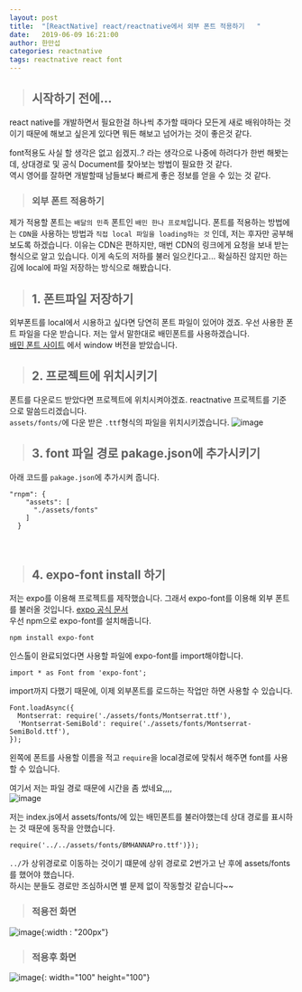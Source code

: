 ```yaml
---
layout: post
title:  "[ReactNative] react/reactnative에서 외부 폰트 적용하기   "
date:   2019-06-09 16:21:00
author: 한만섭
categories: reactnative
tags: reactnative react font
---
```




> ## 시작하기 전에...
react native를 개발하면서 필요한걸 하나씩 추가할 때마다 모든게 새로 배워야하는 것이기 때문에 해보고 싶은게 있다면 뭐든 
해보고 넘어가는 것이 좋은것 같다.  

font적용도 사실 할 생각은 없고 쉽겠지..? 라는 생각으로 나중에 하려다가 한번 해봣는데, 상대경로 및 공식 Document를 찾아보는 방법이 필요한 것 같다.  
역시 영어를 잘하면 개발할때 남들보다 빠르게 좋은 정보를 얻을 수 있는 것 같다.  

> ### 외부 폰트 적용하기 
제가 적용할 폰트는 `배달의 민족` 폰트인 `배민 한나 프로체`입니다. 폰트를 적용하는 방법에는 `CDN`을 사용하는 방법과 `직접 local 파일을 loading하는 것`
인데, 저는 후자만 공부해보도록 하겠습니다. 이유는 CDN은 편하지만, 매번 CDN의 링크에게 요청을 보내 받는 형식으로 알고 있습니다. 이게 속도의 저하를 불러
일으킨다고... 확실하진 않지만 하는김에 local에 파일 저장하는 방식으로 해봤습니다.  

> ## 1. 폰트파일 저장하기 
외부폰트를 local에서 시용하고 싶다면 당연히 폰트 파일이 있어야 겠죠. 우선 사용한 폰트 파일을 다운 받습니다. 저는 앞서 말한대로 배민폰트를 사용하겠습니다.  
[배민 폰트 사이트](https://www.woowahan.com/#/fonts) 에서 window 버전을 받았습니다.  

> ## 2. 프로젝트에 위치시키기 
폰트를 다운로드 받았다면 프로젝트에 위치시켜야겠죠. reactnative 프로젝트를 기준으로 말씀드리겠습니다.  
`assets/fonts/`에 다운 받은 `.ttf`형식의 파일을 위치시키겠습니다. 
![image](https://user-images.githubusercontent.com/46010705/59156309-fd111b00-8ad3-11e9-9c02-a111fddf70e8.png)



> ## 3. font 파일 경로 pakage.json에 추가시키기 
아래 코드를 `pakage.json`에 추가시켜 줍니다.  
```
"rnpm": {
    "assets": [
      "./assets/fonts"
    ]
  }
```  

　  
   
> ## 4. expo-font install 하기 
저는 expo를 이용해 프로젝트를 제작했습니다. 그래서 expo-font를 이용해 외부 폰트를 불러올 것입니다. [expo 공식 문서](https://docs.expo.io/versions/latest/sdk/font/#returns)  
우선 npm으로 expo-font를 설치해줍니다.  
```
npm install expo-font
```
인스톨이 완료되었다면 사용할 파일에 expo-font를 import해야합니다. 
```
import * as Font from 'expo-font';
```

import까지 다했기 때문에, 이제 외부폰트를 로드하는 작업만 하면 사용할 수 있습니다. 

```
Font.loadAsync({
  Montserrat: require('./assets/fonts/Montserrat.ttf'),
  'Montserrat-SemiBold': require('./assets/fonts/Montserrat-SemiBold.ttf'),
});
```
왼쪽에 폰트를 사용할 이름을 적고 `require`을 local경로에 맞춰서 해주면 font를 사용할 수 있습니다.  

여기서 저는 파일 경로 때문에 시간을 좀 썼네요,,,,  
![image](https://user-images.githubusercontent.com/46010705/59156360-f2a35100-8ad4-11e9-8d1f-dc713a7993cf.png)

저는 index.js에서 assets/fonts/에 있는 배민폰트를 불러야했는데 상대 경로를 표시하는 것 때문에 동작을 안했습니다.  
```
require('../../assets/fonts/BMHANNAPro.ttf')});
```
`../`가 상위경로로 이동하는 것이기 떄문에 상위 경로로 2번가고 난 후에 assets/fonts를 했어야 했습니다.  
하시는 분들도 경로만 조심하시면 별 문제 없이 작동할것 같습니다~~

> ### 적용전 화면 
![image](https://user-images.githubusercontent.com/46010705/59156393-67768b00-8ad5-11e9-82d7-af168d84bc2f.png){:width : "200px"}


> ### 적용후 화면
![image](https://user-images.githubusercontent.com/46010705/59156386-4d3cad00-8ad5-11e9-870f-cca28fec6017.png){: width="100" height="100"}

